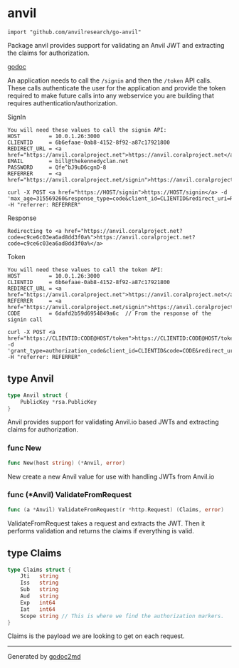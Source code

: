 
# anvil
    import "github.com/anvilresearch/go-anvil"

Package anvil provides support for validating an Anvil JWT and extracting
the claims for authorization.

[godoc](https://godoc.org/github.com/anvilresearch/go-anvil)

An application needs to call the `/signin` and then the `/token` API calls.
These calls authenticate the user for the application and provide the token
required to make future calls into any webservice you are building that
requires authentication/authorization.

SignIn


	You will need these values to call the signin API:
	HOST         = 10.0.1.26:3000
	CLIENTID     = 6b6efaae-0ab8-4152-8f92-a87c17921800
	REDIRECT_URL = <a href="https://anvil.coralproject.net">https://anvil.coralproject.net</a>
	EMAIL        = bill@thekennedyclan.net
	PASSWORD     = Qfe^bJ9uD6cgnD-8
	REFERRER     = <a href="https://anvil.coralproject.net/signin">https://anvil.coralproject.net/signin</a>
	
	curl -X POST <a href="https://HOST/signin">https://HOST/signin</a> -d 'max_age=315569260&response_type=code&client_id=CLIENTID&redirect_uri=REDIRECT_URL&scope=openid%20profile%20email%20realm&provider=password&email=EMAIL&password=PASSWORD -H "referrer: REFERRER"

Response


	Redirecting to <a href="https://anvil.coralproject.net?code=c9ce6c03ea6ad8dd3f0a%">https://anvil.coralproject.net?code=c9ce6c03ea6ad8dd3f0a%</a>

Token


	You will need these values to call the token API:
	HOST         = 10.0.1.26:3000
	CLIENTID     = 6b6efaae-0ab8-4152-8f92-a87c17921800
	REDIRECT_URL = <a href="https://anvil.coralproject.net">https://anvil.coralproject.net</a>
	REFERRER     = <a href="https://anvil.coralproject.net/signin">https://anvil.coralproject.net/signin</a>
	CODE         = 6dafd2b59d6954849a6c  // From the response of the signin call
	
	curl -X POST <a href="https://CLIENTID:CODE@HOST/token">https://CLIENTID:CODE@HOST/token</a> -d 'grant_type=authorization_code&client_id=CLIENTID&code=CODE&redirect_uri=REDIRECT_URL' -H "referrer: REFERRER"







## type Anvil
``` go
type Anvil struct {
    PublicKey *rsa.PublicKey
}
```
Anvil provides support for validating Anvil.io based JWTs and extracting
claims for authorization.









### func New
``` go
func New(host string) (*Anvil, error)
```
New create a new Anvil value for use with handling JWTs from Anvil.io




### func (\*Anvil) ValidateFromRequest
``` go
func (a *Anvil) ValidateFromRequest(r *http.Request) (Claims, error)
```
ValidateFromRequest takes a request and extracts the JWT. Then it performs
validation and returns the claims if everything is valid.



## type Claims
``` go
type Claims struct {
    Jti   string
    Iss   string
    Sub   string
    Aud   string
    Exp   int64
    Iat   int64
    Scope string // This is where we find the authorization markers.
}
```
Claims is the payload we are looking to get on each request.

















- - -
Generated by [godoc2md](http://godoc.org/github.com/davecheney/godoc2md)